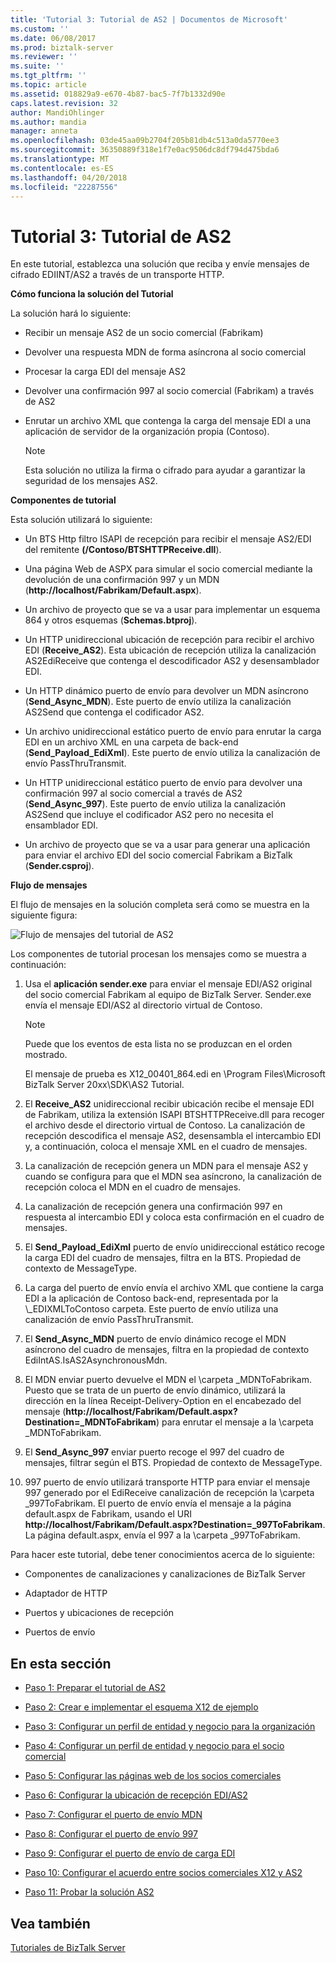 ```yaml
---
title: 'Tutorial 3: Tutorial de AS2 | Documentos de Microsoft'
ms.custom: ''
ms.date: 06/08/2017
ms.prod: biztalk-server
ms.reviewer: ''
ms.suite: ''
ms.tgt_pltfrm: ''
ms.topic: article
ms.assetid: 018829a9-e670-4b87-bac5-7f7b1332d90e
caps.latest.revision: 32
author: MandiOhlinger
ms.author: mandia
manager: anneta
ms.openlocfilehash: 03de45aa09b2704f205b81db4c513a0da5770ee3
ms.sourcegitcommit: 36350889f318e1f7e0ac9506dc8df794d475bda6
ms.translationtype: MT
ms.contentlocale: es-ES
ms.lasthandoff: 04/20/2018
ms.locfileid: "22287556"
---
```

# <a name="tutorial-3-as2-tutorial"></a>Tutorial 3: Tutorial de AS2
En este tutorial, establezca una solución que reciba y envíe mensajes de cifrado EDIINT/AS2 a través de un transporte HTTP.  
  
 **Cómo funciona la solución del Tutorial**  
  
 La solución hará lo siguiente:  
  
-   Recibir un mensaje AS2 de un socio comercial (Fabrikam)  
  
-   Devolver una respuesta MDN de forma asíncrona al socio comercial  
  
-   Procesar la carga EDI del mensaje AS2  
  
-   Devolver una confirmación 997 al socio comercial (Fabrikam) a través de AS2  
  
-   Enrutar un archivo XML que contenga la carga del mensaje EDI a una aplicación de servidor de la organización propia (Contoso).  
  
    > [!NOTE]
    >  Esta solución no utiliza la firma o cifrado para ayudar a garantizar la seguridad de los mensajes AS2.  
  
 **Componentes de tutorial**  
  
 Esta solución utilizará lo siguiente:  
  
-   Un BTS Http filtro ISAPI de recepción para recibir el mensaje AS2/EDI del remitente **(/Contoso/BTSHTTPReceive.dll**).  
  
-   Una página Web de ASPX para simular el socio comercial mediante la devolución de una confirmación 997 y un MDN (**http://localhost/Fabrikam/Default.aspx**).  
  
-   Un archivo de proyecto que se va a usar para implementar un esquema 864 y otros esquemas (**Schemas.btproj**).  
  
-   Un HTTP unidireccional ubicación de recepción para recibir el archivo EDI (**Receive_AS2**). Esta ubicación de recepción utiliza la canalización AS2EdiReceive que contenga el descodificador AS2 y desensamblador EDI.  
  
-   Un HTTP dinámico puerto de envío para devolver un MDN asíncrono (**Send_Async_MDN**). Este puerto de envío utiliza la canalización AS2Send que contenga el codificador AS2.  
  
-   Un archivo unidireccional estático puerto de envío para enrutar la carga EDI en un archivo XML en una carpeta de back-end (**Send_Payload_EdiXml**). Este puerto de envío utiliza la canalización de envío PassThruTransmit.  
  
-   Un HTTP unidireccional estático puerto de envío para devolver una confirmación 997 al socio comercial a través de AS2 (**Send_Async_997**). Este puerto de envío utiliza la canalización AS2Send que incluye el codificador AS2 pero no necesita el ensamblador EDI.  
  
-   Un archivo de proyecto que se va a usar para generar una aplicación para enviar el archivo EDI del socio comercial Fabrikam a BizTalk (**Sender.csproj**).  
  
 **Flujo de mensajes**  
  
 El flujo de mensajes en la solución completa será como se muestra en la siguiente figura:  
  
 ![Flujo de mensajes del tutorial de AS2](../core/media/31710c1d-4070-433e-953d-dcbfd0bb07a0.gif "31710c1d-4070-433e-953d-dcbfd0bb07a0")  
  
 Los componentes de tutorial procesan los mensajes como se muestra a continuación:  
  
1.  Usa el **aplicación sender.exe** para enviar el mensaje EDI/AS2 original del socio comercial Fabrikam al equipo de BizTalk Server. Sender.exe envía el mensaje EDI/AS2 al directorio virtual de Contoso.  
  
    > [!NOTE]
    >  Puede que los eventos de esta lista no se produzcan en el orden mostrado.  
    >   
    >  El mensaje de prueba es X12_00401_864.edi en \Program Files\Microsoft BizTalk Server 20xx\SDK\AS2 Tutorial.  
  
2.  El **Receive_AS2** unidireccional recibir ubicación recibe el mensaje EDI de Fabrikam, utiliza la extensión ISAPI BTSHTTPReceive.dll para recoger el archivo desde el directorio virtual de Contoso. La canalización de recepción descodifica el mensaje AS2, desensambla el intercambio EDI y, a continuación, coloca el mensaje XML en el cuadro de mensajes.  
  
3.  La canalización de recepción genera un MDN para el mensaje AS2 y cuando se configura para que el MDN sea asíncrono, la canalización de recepción coloca el MDN en el cuadro de mensajes.  
  
4.  La canalización de recepción genera una confirmación 997 en respuesta al intercambio EDI y coloca esta confirmación en el cuadro de mensajes.  
  
5.  El **Send_Payload_EdiXml** puerto de envío unidireccional estático recoge la carga EDI del cuadro de mensajes, filtra en la BTS. Propiedad de contexto de MessageType.  
  
6.  La carga del puerto de envío envía el archivo XML que contiene la carga EDI a la aplicación de Contoso back-end, representada por la \\_EDIXMLToContoso carpeta. Este puerto de envío utiliza una canalización de envío PassThruTransmit.  
  
7.  El **Send_Async_MDN** puerto de envío dinámico recoge el MDN asíncrono del cuadro de mensajes, filtra en la propiedad de contexto EdiIntAS.IsAS2AsynchronousMdn.  
  
8.  El MDN enviar puerto devuelve el MDN el \\carpeta _MDNToFabrikam. Puesto que se trata de un puerto de envío dinámico, utilizará la dirección en la línea Receipt-Delivery-Option en el encabezado del mensaje (**http://localhost/Fabrikam/Default.aspx?Destination=_MDNToFabrikam**) para enrutar el mensaje a la \\carpeta _MDNToFabrikam.  
  
9. El **Send_Async_997** enviar puerto recoge el 997 del cuadro de mensajes, filtrar según el BTS. Propiedad de contexto de MessageType.  
  
10. 997 puerto de envío utilizará transporte HTTP para enviar el mensaje 997 generado por el EdiReceive canalización de recepción la \\carpeta _997ToFabrikam. El puerto de envío envía el mensaje a la página default.aspx de Fabrikam, usando el URI **http://localhost/Fabrikam/Default.aspx?Destination=_997ToFabrikam**. La página default.aspx, envía el 997 a la \\carpeta _997ToFabrikam.  
  
 Para hacer este tutorial, debe tener conocimientos acerca de lo siguiente:  
  
-   Componentes de canalizaciones y canalizaciones de BizTalk Server  
  
-   Adaptador de HTTP  
  
-   Puertos y ubicaciones de recepción  
  
-   Puertos de envío  
  
## <a name="in-this-section"></a>En esta sección  
  
-   [Paso 1: Preparar el tutorial de AS2](../core/step-1-prepare-for-the-as2-tutorial.md)  
  
-   [Paso 2: Crear e implementar el esquema X12 de ejemplo](../core/step-2-create-and-deploy-the-sample-x12-schema.md)  
  
-   [Paso 3: Configurar un perfil de entidad y negocio para la organización](../core/step-3-configure-a-party-and-business-profile-for-your-organization2.md)  
  
-   [Paso 4: Configurar un perfil de entidad y negocio para el socio comercial](../core/step-4-configure-a-party-and-business-profile-for-your-trading-partner2.md)  
  
-   [Paso 5: Configurar las páginas web de los socios comerciales](../core/step-5-configure-the-trading-partner-web-pages.md)  
  
-   [Paso 6: Configurar la ubicación de recepción EDI/AS2](../core/step-6-configure-the-edi-as2-receive-location.md)  
  
-   [Paso 7: Configurar el puerto de envío MDN](../core/step-7-configure-the-mdn-send-port.md)  
  
-   [Paso 8: Configurar el puerto de envío 997](../core/step-8-configure-the-997-send-port.md)  
  
-   [Paso 9: Configurar el puerto de envío de carga EDI](../core/step-9-configure-the-edi-payload-send-port.md)  
  
-   [Paso 10: Configurar el acuerdo entre socios comerciales X12 y AS2](../core/step-10-configure-the-x12-and-as2-trading-partner-agreement.md)  
  
-   [Paso 11: Probar la solución AS2](../core/step-11-test-the-as2-solution.md)  
  
## <a name="see-also"></a>Vea también  
 [Tutoriales de BizTalk Server](../core/biztalk-server-tutorials.md)